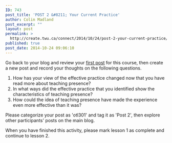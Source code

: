 ```yaml
---
ID: 743
post_title: 'POST 2 &#8211; Your Current Practice'
author: Colin Madland
post_excerpt: ""
layout: post
permalink: >
  http://create.twu.ca/connect/2014/10/24/post-2-your-current-practice/
published: true
post_date: 2014-10-24 09:06:10
---
```

Go back to your blog and review your <a title="POST 1 – Getting Started" href="http://elearning.trubox.ca/topic/post-1-getting-started-2/" target="_blank" rel="noopener noreferrer">first post</a> for this course, then create a new post and record your thoughts on the following questions.
<ol>
	<li>How has your view of the effective practice changed now that you have read more about teaching presence?</li>
	<li>In what ways did the effective practice that you identified show the characteristics of teaching presence?</li>
	<li>How could the idea of teaching presence have made the experience even more effective than it was?</li>
</ol>
Please categorize your post as 'otl301' and tag it as 'Post 2', then explore other participants' posts on the main blog.

When you have finished this activity, please mark lesson 1 as complete and continue to lesson 2.